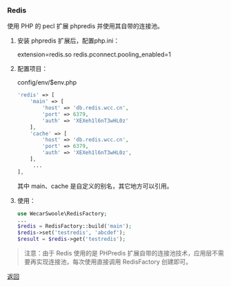 ### Redis

使用 PHP 的 pecl 扩展 phpredis 并使用其自带的连接池。

1. 安装 phpredis 扩展后，配置php.ini：

   extension=redis.so
   redis.pconnect.pooling_enabled=1

2. 配置项目：

   config/env/$env.php

   ```php
   'redis' => [
       'main' => [
           'host' => 'db.redis.wcc.cn',
           'port' => 6379,
           'auth' => 'XEXeh1l6nT3wHL0z'
       ],
       'cache' => [
           'host' => 'db.redis.wcc.cn',
           'port' => 6379,
           'auth' => 'XEXeh1l6nT3wHL0z',
       ],
     	...
   ],
   ```

   其中 main、cache 是自定义的别名，其它地方可以引用。

3. 使用：

   ```php
   use WecarSwoole\RedisFactory;
   ...
   $redis = RedisFactory::build('main');
   $redis->set('testredis', 'abcdef');
   $result = $redis->get('testredis');
   ```

> 注意：由于 Redis 使用的是 PHPredis 扩展自带的连接池技术，应用层不需要再实现连接池，每次使用直接调用 RedisFactory 创建即可。

[返回](../README.md)